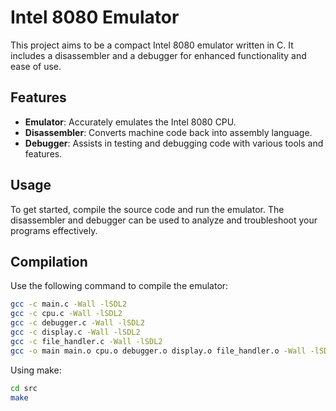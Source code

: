# Intel 8080 Emulator

This project aims to be a compact Intel 8080 emulator written in C. It includes a disassembler and a debugger for enhanced functionality and ease of use.

## Features

- **Emulator**: Accurately emulates the Intel 8080 CPU.
- **Disassembler**: Converts machine code back into assembly language.
- **Debugger**: Assists in testing and debugging code with various tools and features.

## Usage

To get started, compile the source code and run the emulator. The disassembler and debugger can be used to analyze and troubleshoot your programs effectively.

## Compilation

Use the following command to compile the emulator:

```bash
gcc -c main.c -Wall -lSDL2
gcc -c cpu.c -Wall -lSDL2
gcc -c debugger.c -Wall -lSDL2
gcc -c display.c -Wall -lSDL2
gcc -c file_handler.c -Wall -lSDL2
gcc -o main main.o cpu.o debugger.o display.o file_handler.o -Wall -lSDL2
```

Using make:
```bash
cd src
make
```